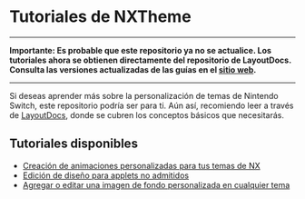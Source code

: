 # Tutoriales de NXTheme

---

**Importante: Es probable que este repositorio ya no se actualice. Los tutoriales ahora se obtienen directamente del repositorio de LayoutDocs. Consulta las versiones actualizadas de las guías en el [sitio web](https://layoutdocs.themezer.net).**

---

Si deseas aprender más sobre la personalización de temas de Nintendo Switch, este repositorio podría ser para ti. Aún así, recomiendo leer a través de [LayoutDocs](https://layoutdocs.themezer.net), donde se cubren los conceptos básicos que necesitarás.

## Tutoriales disponibles

- [Creación de animaciones personalizadas para tus temas de NX](https://github.com/ElGatoFiestero/NXTheme-tutoriales/blob/main/anims/tuto_anims.md)
- [Edición de diseño para applets no admitidos](https://github.com/ElGatoFiestero/NXTheme-tutoriales/blob/main/layouts/uns_applets/uns_applets.md)
- [Agregar o editar una imagen de fondo personalizada en cualquier tema](https://github.com/ElGatoFiestero/NXTheme-tutoriales/blob/main/layouts/custom-bg.md)


